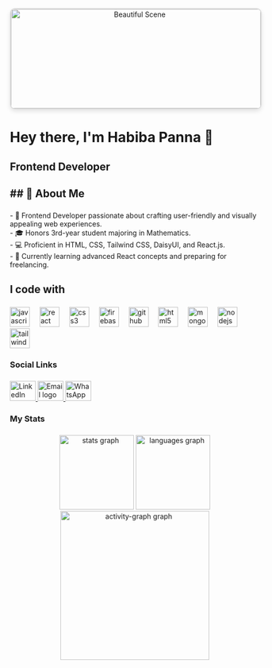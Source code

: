 <div align="center">
  <img 
    src="https://i.postimg.cc/90tpkg6B/pexels-thisisengineering-3861951.jpg" 
    alt="Beautiful Scene" 
    style="height: 200px; width: 100%; object-fit: cover; border-radius: 10px; border: 2px solid #ddd; box-shadow: 0 4px 8px rgba(0, 0, 0, 0.1);" 
  />
</div>




###

<h1 align="left">Hey there, I'm Habiba Panna 👋</h1>

###

<h2 align="left">Frontend Developer</h2>

###

<h2 align="left">## 🚀 About Me</h2>

###

<p align="left">- 🌟 Frontend Developer passionate about crafting user-friendly and visually appealing web experiences.<br>- 🎓 Honors 3rd-year student majoring in Mathematics.<br>- 💻 Proficient in HTML, CSS, Tailwind CSS, DaisyUI, and React.js.<br>- 🌱 Currently learning advanced React concepts and preparing for freelancing.</p>

###

<h2 align="left">I code with</h2>

###

<div align="left">
  <img src="https://cdn.jsdelivr.net/gh/devicons/devicon/icons/javascript/javascript-original.svg" height="40" alt="javascript logo"  />
  <img width="12" />
  <img src="https://cdn.jsdelivr.net/gh/devicons/devicon/icons/react/react-original.svg" height="40" alt="react logo"  />
  <img width="12" />
  <img src="https://cdn.jsdelivr.net/gh/devicons/devicon/icons/css3/css3-original.svg" height="40" alt="css3 logo"  />
  <img width="12" />
  <img src="https://cdn.jsdelivr.net/gh/devicons/devicon/icons/firebase/firebase-plain.svg" height="40" alt="firebase logo"  />
  <img width="12" />
  <img src="https://cdn.jsdelivr.net/gh/devicons/devicon/icons/github/github-original.svg" height="40" alt="github logo"  />
  <img width="12" />
  <img src="https://cdn.jsdelivr.net/gh/devicons/devicon/icons/html5/html5-original.svg" height="40" alt="html5 logo"  />
  <img width="12" />
  <img src="https://cdn.jsdelivr.net/gh/devicons/devicon/icons/mongodb/mongodb-original.svg" height="40" alt="mongodb logo"  />
  <img width="12" />
  <img src="https://cdn.jsdelivr.net/gh/devicons/devicon/icons/nodejs/nodejs-original.svg" height="40" alt="nodejs logo"  />
  <img width="12" />
  <img src="https://cdn.jsdelivr.net/gh/devicons/devicon/icons/tailwindcss/tailwindcss-original-wordmark.svg" height="40" alt="tailwindcss logo"  />
</div>

###

<h3 align="left">Social Links</h3>

###

<div align="left">
  <a href="https://www.linkedin.com/in/habiba-panna-890a0434a/" target="_blank">
    <img src="https://raw.githubusercontent.com/maurodesouza/profile-readme-generator/master/src/assets/icons/social/linkedin/default.svg" width="52" height="40" alt="LinkedIn logo" />
  </a>

  <a href="mailto:habibapanna49@gmail.com" target="_blank">
    <img src="https://raw.githubusercontent.com/maurodesouza/profile-readme-generator/master/src/assets/icons/social/gmail/default.svg" width="52" height="40" alt="Email logo" />
  </a>

  <a href="https://wa.me/8801946127204" target="_blank">
    <img src="https://raw.githubusercontent.com/maurodesouza/profile-readme-generator/master/src/assets/icons/social/whatsapp/default.svg" width="52" height="40" alt="WhatsApp logo" />
  </a>
</div>



###

<h3 align="left">My Stats</h3>

###

<div align="center">
  <img src="https://github-readme-stats.vercel.app/api?username=habibapanna&hide_title=false&hide_rank=false&show_icons=true&include_all_commits=true&count_private=true&disable_animations=false&theme=dracula&locale=en&hide_border=false&order=1" height="150" alt="stats graph"  />
  <img src="https://github-readme-stats.vercel.app/api/top-langs?username=habibapanna&locale=en&hide_title=false&layout=compact&card_width=320&langs_count=5&theme=dracula&hide_border=false&order=2" height="150" alt="languages graph"  />
  <img src="https://github-readme-activity-graph.vercel.app/graph?username=habibapanna&radius=16&theme=react&area=true&order=5" height="300" alt="activity-graph graph"  />
</div>

###
